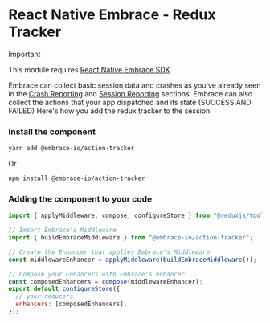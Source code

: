 # React Native Embrace - Redux Tracker

> [!IMPORTANT]
>
> This module requires [React Native Embrace SDK](https://www.npmjs.com/package/@embrace-io/react-native).

Embrace can collect basic session data and crashes as you've already seen in the [Crash Reporting](https://embrace.io/docs/react-native/integration/crash-reporting) and [Session Reporting](https://embrace.io/docs/react-native/integration/session-reporting) sections.
Embrace can also collect the actions that your app dispatched and its state (SUCCESS AND FAILED)
Here's how you add the redux tracker to the session.

### Install the component

```sh
yarn add @embrace-io/action-tracker
```

Or

```sh
npm install @embrace-io/action-tracker
```

### Adding the component to your code

```javascript
import { applyMiddleware, compose, configureStore } from "@reduxjs/toolkit";

// Import Embrace's Middleware
import { buildEmbraceMiddleware } from "@embrace-io/action-tracker";

// Create the Enhancer that applies Embrace's Middleware
const middlewareEnhancer = applyMiddleware(buildEmbraceMiddleware());

// Compose your Enhancers with Embrace's enhancer
const composedEnhancers = compose(middlewareEnhancer);
export default configureStore({
  // your reducers
  enhancers: [composedEnhancers],
});
```